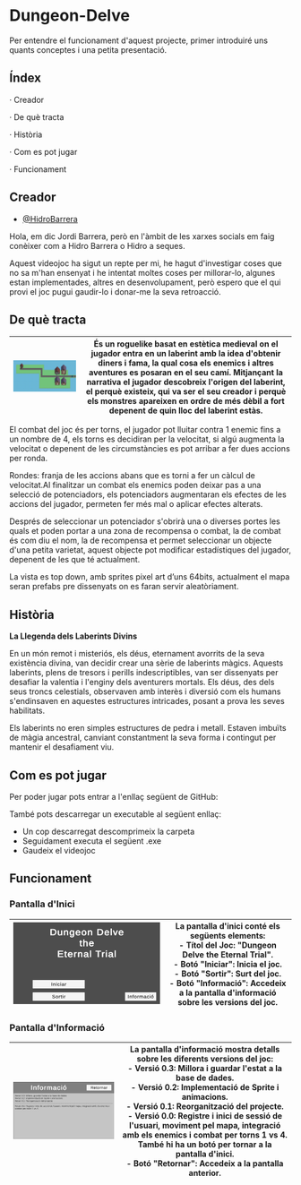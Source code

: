 
# Dungeon-Delve

Per entendre el funcionament d'aquest projecte, primer introduiré uns quants conceptes i una petita presentació.



## Índex

· Creador

· De què tracta

· Història

· Com es pot jugar

· Funcionament
## Creador

- [@HidroBarrera](https://github.com/HidroBarrera)

Hola, em dic Jordi Barrera, però en l'àmbit de les xarxes socials em faig conèixer com a Hidro Barrera o Hidro a seques.

Aquest videojoc ha sigut un repte per mi, he hagut d'investigar coses que no sa m'han ensenyat i he intentat moltes coses per millorar-lo, algunes estan implementades, altres en desenvolupament, però espero que el qui provi el joc pugui gaudir-lo i donar-me la seva retroacció.
## De què tracta

| ![Referencia](https://github.com/HidroBarrera/Image-DDET-Readmy/blob/main/MapaCiutat.png) | És un roguelike basat en estètica medieval on el jugador entra en un laberint amb la idea d'obtenir diners i fama, la qual cosa els enemics i altres aventures es posaran en el seu camí. Mitjançant la narrativa el jugador descobreix l'origen del laberint, el perquè existeix, qui va ser el seu creador i perquè els monstres apareixen en ordre de més dèbil a fort depenent de quin lloc del laberint estàs. |
|--------------------------------------------------------|-------------------------------------------------------------------------------------------------------------------------------------------------------------------------------------------------------------------------------------------------------------------------------------------------------------------------------------------------|

El combat del joc és per torns, el jugador pot lluitar contra 1 enemic fins a un nombre de 4, els torns es decidiran per la velocitat, si algú augmenta la velocitat o depenent de les circumstàncies es pot arribar a fer dues accions per ronda.

Rondes: franja de les accions abans que es torni a fer un càlcul de velocitat.Al finalitzar un combat els enemics poden deixar pas a una selecció de potenciadors, els potenciadors augmentaran els efectes de les accions del jugador, permeten fer més mal o aplicar efectes alterats.

Després de seleccionar un potenciador s'obrirà una o diverses portes les quals et poden portar a una zona de recompensa o combat, la de combat és com diu el nom, la de recompensa et permet seleccionar un objecte d'una petita varietat, aquest objecte pot modificar estadístiques del jugador, depenent de les que té actualment.

La vista es top down, amb sprites pixel art d’uns 64bits, actualment el mapa seran prefabs pre dissenyats on es faran servir aleatòriament.

## Història

**La Llegenda dels Laberints Divins**

En un món remot i misteriós, els déus, eternament avorrits de la seva existència divina, van decidir crear una sèrie de laberints màgics. Aquests laberints, plens de tresors i perills indescriptibles, van ser dissenyats per desafiar la valentia i l'enginy dels aventurers mortals. Els déus, des dels seus troncs celestials, observaven amb interès i diversió com els humans s'endinsaven en aquestes estructures intricades, posant a prova les seves habilitats.

Els laberints no eren simples estructures de pedra i metall. Estaven imbuïts de màgia ancestral, canviant constantment la seva forma i contingut per mantenir el desafiament viu.


## Com es pot jugar

Per poder jugar pots entrar a l'enllaç següent de GitHub:

També pots descarregar un executable al següent enllaç:

- Un cop descarregat descomprimeix la carpeta
- Seguidament executa el següent .exe
- Gaudeix el videojoc
## Funcionament

### Pantalla d'Inici

| ![Pantalla d'Inici](https://github.com/HidroBarrera/Image-DDET-Readmy/blob/main/PantallaInici_0.png) | La pantalla d'inici conté els següents elements: <br>- **Títol del Joc**: "Dungeon Delve the Eternal Trial". <br>- **Botó "Iniciar"**: Inicia el joc. <br>- **Botó "Sortir"**: Surt del joc. <br>- **Botó "Informació"**: Accedeix a la pantalla d'informació sobre les versions del joc. |
|--------------------------------------------------------|-------------------------------------------------------------------------------------------------------------------------------------------------------------------------------------------------------------------------------------------------------------------------------------------------------------------------------------------------------------------------------|

### Pantalla d'Informació

| ![Pantalla d'Informació](https://github.com/HidroBarrera/Image-DDET-Readmy/blob/main/PantallaInformacio_0.png) | La pantalla d'informació mostra detalls sobre les diferents versions del joc: <br>- **Versió 0.3**: Millora i guardar l'estat a la base de dades. <br>- **Versió 0.2**: Implementació de Sprite i animacions. <br>- **Versió 0.1**: Reorganització del projecte. <br>- **Versió 0.0**: Registre i inici de sessió de l'usuari, moviment pel mapa, integració amb els enemics i combat per torns 1 vs 4. També hi ha un botó per tornar a la pantalla d'inici. <br>- **Botó "Retornar"**: Accedeix a la pantalla anterior.|
|--------------------------------------------------------|-------------------------------------------------------------------------------------------------------------------------------------------------------------------------------------------------------------------------------------------------------------------------------------------------------------------------------------------------------------------------------|
